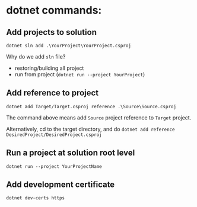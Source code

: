 # dotnet commands:

## Add projects to solution

`dotnet sln add .\YourProject\YourProject.csproj`

Why do we add `sln` file?

- restoring/building all project
- run from project (`dotnet run --project YourProject`)

## Add reference to project

`dotnet add Target/Target.csproj reference .\Source\Source.csproj`

The command above means add `Source` project reference to `Target` project.

Alternatively, cd to the target directory, and do
`dotnet add reference DesiredProject/DesiredProject.csproj`

## Run a project at solution root level

`dotnet run --project YourProjectName`

## Add development certificate

`dotnet dev-certs https`
